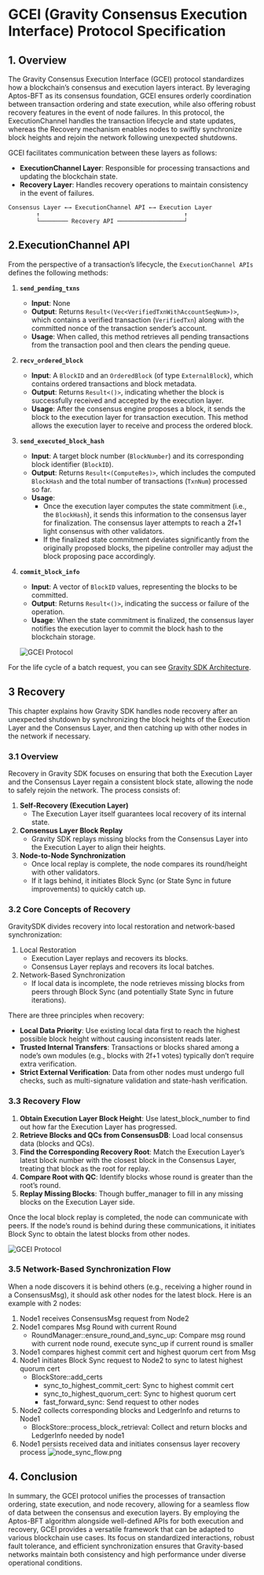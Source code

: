 # GCEI (Gravity Consensus Execution Interface) Protocol Specification

## 1. Overview

The Gravity Consensus Execution Interface (GCEI) protocol standardizes how a blockchain’s consensus and execution layers
interact. By leveraging Aptos-BFT as its consensus foundation, GCEI ensures orderly coordination between transaction
ordering and state execution, while also offering robust recovery features in the event of node failures. In this
protocol, the ExecutionChannel handles the transaction lifecycle and state updates, whereas the Recovery mechanism
enables nodes to swiftly synchronize block heights and rejoin the network following unexpected shutdowns.

GCEI facilitates communication between these layers as follows:

- **ExecutionChannel Layer**: Responsible for processing transactions and updating the blockchain state.
- **Recovery Layer**: Handles recovery operations to maintain consistency in the event of failures.

```text
Consensus Layer ←→ ExecutionChannel API ←→ Execution Layer
        ↑                                         ↑
        └──────── Recovery API ───────────────────┘
```

## 2.ExecutionChannel API

From the perspective of a transaction’s lifecycle, the `ExecutionChannel APIs` defines the following methods:

1. **`send_pending_txns`**

    - **Input**: None
    - **Output**: Returns `Result<(Vec<VerifiedTxnWithAccountSeqNum>)>`, which contains a verified
      transaction (`VerifiedTxn`) along with the committed nonce of the transaction sender’s account.
    - **Usage**: When called, this method retrieves all pending transactions from the transaction pool and then clears
      the pending queue.

2. **`recv_ordered_block`**

    - **Input**: A `BlockID` and an `OrderedBlock` (of type `ExternalBlock`), which contains ordered transactions and
      block metadata.
    - **Output**: Returns `Result<()>`, indicating whether the block is successfully received and accepted by the
      execution layer.
    - **Usage**: After the consensus engine proposes a block, it sends the block to the execution layer for transaction
      execution. This method allows the execution layer to receive and process the ordered block.

3. **`send_executed_block_hash`**

    - **Input**: A target block number (`BlockNumber`) and its corresponding block identifier (`BlockID`).
    - **Output**: Returns `Result<(ComputeRes)>`, which includes the computed `BlockHash` and the total number of
      transactions (`TxnNum`) processed so far.
    - **Usage**:
        - Once the execution layer computes the state commitment (i.e., the `BlockHash`), it sends this information to
          the consensus layer for finalization. The consensus layer attempts to reach a 2f+1 light consensus with other
          validators.
        - If the finalized state commitment deviates significantly from the originally proposed blocks, the pipeline
          controller may adjust the block proposing pace accordingly.

4. **`commit_block_info`**

    - **Input**: A vector of `BlockID` values, representing the blocks to be committed.
    - **Output**: Returns `Result<()>`, indicating the success or failure of the operation.
    - **Usage**: When the state commitment is finalized, the consensus layer notifies the execution layer to commit the
      block hash to the blockchain storage.

   ![GCEI Protocol](../assets/gcei_txn_lifecycle.png)


For the life cycle of a batch request, you can see [Gravity SDK Architecture](./book/docs/architecture.md).

## 3 Recovery

This chapter explains how Gravity SDK handles node recovery after an unexpected shutdown by synchronizing the block
heights of the Execution Layer and the Consensus Layer, and then catching up with other nodes in the network if
necessary.

### 3.1 Overview

Recovery in Gravity SDK focuses on ensuring that both the Execution Layer and the Consensus Layer regain a consistent
block state, allowing the node to safely rejoin the network. The process consists of:

1. **Self-Recovery (Execution Layer)**
    - The Execution Layer itself guarantees local recovery of its internal state.
2. **Consensus Layer Block Replay**
    - Gravity SDK replays missing blocks from the Consensus Layer into the Execution Layer to align their heights.
3. **Node-to-Node Synchronization**
    - Once local replay is complete, the node compares its round/height with other validators.
    - If it lags behind, it initiates Block Sync (or State Sync in future improvements) to quickly catch up.

### 3.2 Core Concepts of Recovery

GravitySDK divides recovery into local restoration and network-based synchronization:

1. Local Restoration
    - Execution Layer replays and recovers its blocks.
    - Consensus Layer replays and recovers its local batches.
2. Network-Based Synchronization
    - If local data is incomplete, the node retrieves missing blocks from peers through Block Sync (and potentially
      State Sync in future iterations).

There are three principles when recovery:

- **Local Data Priority**: Use existing local data first to reach the highest possible block height without causing
  inconsistent reads later.
- **Trusted Internal Transfers**: Transactions or blocks shared among a node’s own modules (e.g., blocks with 2f+1
  votes) typically don’t require extra verification.
- **Strict External Verification**: Data from other nodes must undergo full checks, such as multi-signature validation
  and state-hash verification.

### 3.3 Recovery Flow

1. **Obtain Execution Layer Block Height**: Use latest_block_number to find out how far the Execution Layer has
   progressed.
2. **Retrieve Blocks and QCs from ConsensusDB**: Load local consensus data (blocks and QCs).
3. **Find the Corresponding Recovery Root**: Match the Execution Layer’s latest block number with the closest block in
   the Consensus Layer, treating that block as the root for replay.
4. **Compare Root with QC**: Identify blocks whose round is greater than the root’s round.
5. **Replay Missing Blocks**: Though buffer_manager to fill in any missing blocks on the Execution Layer side.

Once the local block replay is completed, the node can communicate with peers. If the node’s round is behind during
these communications, it initiates Block Sync to obtain the latest blocks from other nodes.

![GCEI Protocol](../assets/recovery_flow.png)

### 3.5 Network-Based Synchronization Flow

When a node discovers it is behind others (e.g., receiving a higher round in a ConsensusMsg), it should ask other nodes
for the latest block. Here is an example with 2 nodes:

1. Node1 receives ConsensusMsg request from Node2
2. Node1 compares Msg Round with current Round
    - RoundManager::ensure_round_and_sync_up: Compare msg round with current node round, execute sync_up if current
      round is smaller
3. Node1 compares highest commit cert and highest quorum cert from Msg
4. Node1 initiates Block Sync request to Node2 to sync to latest highest quorum cert
    - BlockStore::add_certs
        - sync_to_highest_commit_cert: Sync to highest commit cert
        - sync_to_highest_quorum_cert: Sync to highest quorum cert
        - fast_forward_sync: Send request to other nodes
5. Node2 collects corresponding blocks and LedgerInfo and returns to Node1
    - BlockStore::process_block_retrieval: Collect and return blocks and LedgerInfo needed by node1
6. Node1 persists received data and initiates consensus layer recovery process
   ![node_sync_flow.png](../assets/node_sync_flow.png)

## 4. Conclusion

In summary, the GCEI protocol unifies the processes of transaction ordering, state execution, and node recovery,
allowing for a seamless flow of data between the consensus and execution layers. By employing the Aptos-BFT algorithm
alongside well-defined APIs for both execution and recovery, GCEI provides a versatile framework that can be adapted to
various blockchain use cases. Its focus on standardized interactions, robust fault tolerance, and efficient
synchronization ensures that Gravity-based networks maintain both consistency and high performance under diverse
operational conditions.
